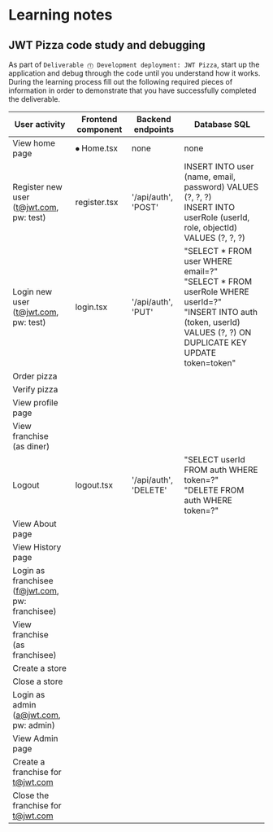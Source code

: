 # Learning notes

## JWT Pizza code study and debugging

As part of `Deliverable ⓵ Development deployment: JWT Pizza`, start up the application and debug through the code until you understand how it works. During the learning process fill out the following required pieces of information in order to demonstrate that you have successfully completed the deliverable.

| User activity                                       | Frontend component | Backend endpoints | Database SQL |
| --------------------------------------------------- | ------------------ | ----------------- | ------------ |
| View home page                                      |   ⦁	Home.tsx       |        none       |     none     | 
| Register new user<br/>(t@jwt.com, pw: test)         |     register.tsx   |'/api/auth', 'POST'|INSERT INTO user (name, email, password) VALUES (?, ?, ?)<br> INSERT INTO userRole (userId, role, objectId) VALUES (?, ?, ?)|
| Login new user<br/>(t@jwt.com, pw: test)            |    login.tsx       |'/api/auth', 'PUT' |"SELECT * FROM user WHERE email=?" <br> "SELECT * FROM userRole WHERE userId=?" <br> "INSERT INTO auth (token, userId) VALUES (?, ?) ON DUPLICATE KEY UPDATE token=token" <br>               |
| Order pizza                                         |                    |                   |              |
| Verify pizza                                        |                    |                   |              |
| View profile page                                   |                    |                   |              |
| View franchise<br/>(as diner)                       |                    |                   |              |
| Logout                                              |    logout.tsx      | '/api/auth', 'DELETE' | "SELECT userId FROM auth WHERE token=?" <br> "DELETE FROM auth WHERE token=?"   |
| View About page                                     |                    |                   |              |
| View History page                                   |                    |                   |              |
| Login as franchisee<br/>(f@jwt.com, pw: franchisee) |                    |                   |              |
| View franchise<br/>(as franchisee)                  |                    |                   |              |
| Create a store                                      |                    |                   |              |
| Close a store                                       |                    |                   |              |
| Login as admin<br/>(a@jwt.com, pw: admin)           |                    |                   |              |
| View Admin page                                     |                    |                   |              |
| Create a franchise for t@jwt.com                    |                    |                   |              |
| Close the franchise for t@jwt.com                   |                    |                   |              |
